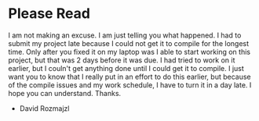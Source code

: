 # Please Read

I am not making an excuse. I am just telling you what happened. I had to submit
my project late because I could not get it to compile for the longest time. Only after
you fixed it on my laptop was I able to start working on this project, but that was 2 days
before it was due. I had tried to work on it earlier, but I couln't get anything done until
I could get it to compile. I just want you to know that I really put in an effort to do this
earlier, but because of the compile issues and my work schedule, I have to turn it in a day
late. I hope you can understand. Thanks.

- David Rozmajzl